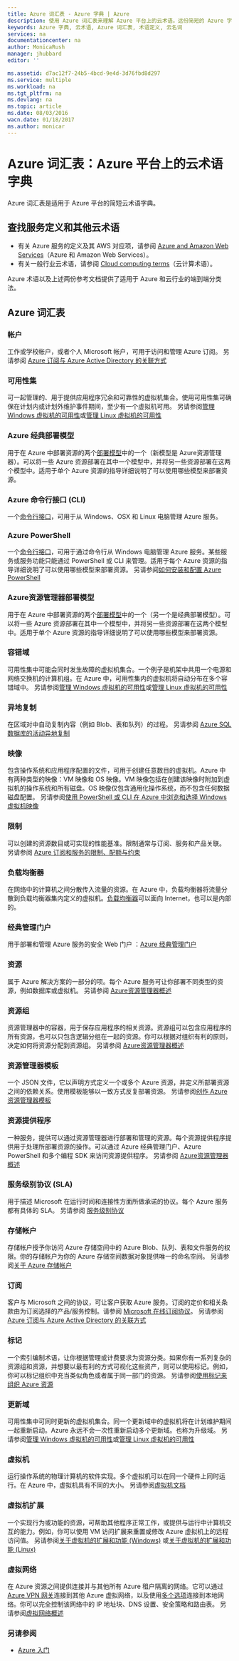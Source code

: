 ```yaml
---
title: Azure 词汇表 - Azure 字典 | Azure
description: 使用 Azure 词汇表来理解 Azure 平台上的云术语。这份简短的 Azure 字典提供 Azure 通用云术语的定义。
keywords: Azure 字典, 云术语, Azure 词汇表, 术语定义, 云名词
services: na
documentationcenter: na
author: MonicaRush
manager: jhubbard
editor: ''

ms.assetid: d7ac12f7-24b5-4bcd-9e4d-3d76fbd8d297
ms.service: multiple
ms.workload: na
ms.tgt_pltfrm: na
ms.devlang: na
ms.topic: article
ms.date: 08/03/2016
wacn.date: 01/18/2017
ms.author: monicar
---
```


# Azure 词汇表：Azure 平台上的云术语字典
Azure 词汇表是适用于 Azure 平台的简短云术语字典。

## 查找服务定义和其他云术语
- 有关 Azure 服务的定义及其 AWS 对应项，请参阅 [Azure and Amazon Web Services](https://azure.microsoft.com/campaigns/azure-vs-aws/mapping/)（Azure 和 Amazon Web Services）。
- 有关一般行业云术语，请参阅 [Cloud computing terms](https://azure.microsoft.com/overview/cloud-computing-dictionary/)（云计算术语）。

Azure 术语以及上述两份参考文档提供了适用于 Azure 和云行业的端到端分类法。

## Azure 词汇表
### <a name="account"></a>帐户
工作或学校帐户，或者个人 Microsoft 帐户，可用于访问和管理 Azure 订阅。
另请参阅 [Azure 订阅与 Azure Active Directory 的关联方式](./active-directory/active-directory-how-subscriptions-associated-directory.md)

### <a name="availability-set"></a>可用性集
可一起管理的、用于提供应用程序冗余和可靠性的虚拟机集合。使用可用性集可确保在计划内或计划外维护事件期间，至少有一个虚拟机可用。
另请参阅[管理 Windows 虚拟机的可用性](./virtual-machines/virtual-machines-windows-manage-availability.md?toc=%2fazure%2fvirtual-machines%2fwindows%2ftoc.json/)或[管理 Linux 虚拟机的可用性](./virtual-machines/virtual-machines-linux-manage-availability.md?toc=%2fazure%2fvirtual-machines%2flinux%2ftoc.json/)

### <a name="classic-model"></a>Azure 经典部署模型
用于在 Azure 中部署资源的两个[部署模型](./azure-resource-manager/resource-manager-deployment-model.md)中的一个（新模型是 Azure资源管理器）。可以将一些 Azure 资源部署在其中一个模型中，并将另一些资源部署在这两个模型中。适用于单个 Azure 资源的指导详细说明了可以使用哪些模型来部署资源。

### <a name="cli"></a>Azure 命令行接口 (CLI)
一个[命令行接口](./xplat-cli-install.md)，可用于从 Windows、OSX 和 Linux 电脑管理 Azure 服务。

### <a name="powershell"></a>Azure PowerShell
一个[命令行接口](./powershell-install-configure.md)，可用于通过命令行从 Windows 电脑管理 Azure 服务。某些服务或服务功能只能通过 PowerShell 或 CLI 来管理。适用于每个 Azure 资源的指导详细说明了可以使用哪些模型来部署资源。
另请参阅[如何安装和配置 Azure PowerShell](./powershell-install-configure.md)

### <a name="arm-model"></a>Azure资源管理器部署模型
用于在 Azure 中部署资源的两个[部署模型](./azure-resource-manager/resource-manager-deployment-model.md)中的一个（另一个是经典部署模型）。可以将一些 Azure 资源部署在其中一个模型中，并将另一些资源部署在这两个模型中。适用于单个 Azure 资源的指导详细说明了可以使用哪些模型来部署资源。

### <a name="fault-domain"></a>容错域
可用性集中可能会同时发生故障的虚拟机集合。一个例子是机架中共用一个电源和网络交换机的计算机组。在 Azure 中，可用性集内的虚拟机将自动分布在多个容错域中。
另请参阅[管理 Windows 虚拟机的可用性](./virtual-machines/virtual-machines-windows-manage-availability.md?toc=%2fazure%2fvirtual-machines%2fwindows%2ftoc.json/)或[管理 Linux 虚拟机的可用性](./virtual-machines/virtual-machines-linux-manage-availability.md?toc=%2fazure%2fvirtual-machines%2flinux%2ftoc.json/)

### <a name="geo-replication"></a>异地复制
在区域对中自动复制内容（例如 Blob、表和队列）的过程。
另请参阅 [Azure SQL 数据库的活动异地复制](./sql-database/sql-database-geo-replication-overview.md)

### <a name="image"></a>映像
包含操作系统和应用程序配置的文件，可用于创建任意数目的虚拟机。Azure 中有两种类型的映像：VM 映像和 OS 映像。VM 映像包括在创建该映像时附加到虚拟机的操作系统和所有磁盘。OS 映像仅包含通用化操作系统，而不包含任何数据磁盘配置。
另请参阅[使用 PowerShell 或 CLI 在 Azure 中浏览和选择 Windows 虚拟机映像](./virtual-machines/virtual-machines-windows-cli-ps-findimage.md?toc=%2fazure%2fvirtual-machines%2fwindows%2ftoc.json/)

### <a name="limits"></a>限制
可以创建的资源数目或可实现的性能基准。限制通常与订阅、服务和产品关联。
另请参阅 [Azure 订阅和服务的限制、配额与约束](./azure-subscription-service-limits.md)

### <a name="load-balancer"></a>负载均衡器
在网络中的计算机之间分散传入流量的资源。在 Azure 中，负载均衡器将流量分散到负载均衡器集内定义的虚拟机。[负载均衡器](./load-balancer/load-balancer-overview.md)可以面向 Internet，也可以是内部的。

### <a name="portal"></a>经典管理门户  
用于部署和管理 Azure 服务的安全 Web 门户 ：[Azure 经典管理门户](http://manage.windowsazure.cn/)

### <a name="resource"></a>资源
属于 Azure 解决方案的一部分的项。每个 Azure 服务可让你部署不同类型的资源，例如数据库或虚拟机。
另请参阅 [Azure资源管理器概述](./azure-resource-manager/resource-group-overview.md)

### <a name="resource-group"></a>资源组
资源管理器中的容器，用于保存应用程序的相关资源。资源组可以包含应用程序的所有资源，也可以只包含逻辑分组在一起的资源。你可以根据对组织有利的原则，决定如何将资源分配到资源组。
另请参阅 [Azure资源管理器概述](./azure-resource-manager/resource-group-overview.md)

### <a name="arm-template"></a>资源管理器模板
一个 JSON 文件，它以声明方式定义一个或多个 Azure 资源，并定义所部署资源之间的依赖关系。使用模板能够以一致方式反复部署资源。
另请参阅[创作 Azure 资源管理器模板](./azure-resource-manager/resource-group-authoring-templates.md)

### <a name="resource-provider"></a>资源提供程序
一种服务，提供可以通过资源管理器进行部署和管理的资源。每个资源提供程序提供用于处理所部署资源的操作。可以通过 Azure 经典管理门户、Azure PowerShell 和多个编程 SDK 来访问资源提供程序。
另请参阅 [Azure资源管理器概述](./azure-resource-manager/resource-group-overview.md)

### <a name="sla"></a>服务级别协议 (SLA)
用于描述 Microsoft 在运行时间和连接性方面所做承诺的协议。每个 Azure 服务都有具体的 SLA。
另请参阅 [服务级别协议](https://www.azure.cn/support/legal/sla/)

### <a name="storage-account"></a>存储帐户
存储帐户授予你访问 Azure 存储空间中的 Azure Blob、队列、表和文件服务的权限。你的存储帐户为你的 Azure 存储空间数据对象提供唯一的命名空间。
另请参阅[关于 Azure 存储帐户](./storage/storage-create-storage-account.md)

### <a name="subscription"></a>订阅
客户与 Microsoft 之间的协议，可让客户获取 Azure 服务。订阅的定价和相关条款由为订阅选择的产品/服务控制。请参阅 [Microsoft 在线订阅协议](https://www.azure.cn/support/legal/subscription-agreement/)。
另请参阅 [Azure 订阅与 Azure Active Directory 的关联方式](./active-directory/active-directory-how-subscriptions-associated-directory.md)

### <a name="tag"></a>标记
一个索引编制术语，让你根据管理或计费要求为资源分类。如果你有一系列复杂的资源组和资源，并想要以最有利的方式可视化这些资产，则可以使用标记。例如，你可以标记组织中充当类似角色或者属于同一部门的资源。
另请参阅[使用标记来组织 Azure 资源](./azure-resource-manager/resource-group-using-tags.md)

### <a name="update-domain"></a>更新域
可用性集中可同时更新的虚拟机集合。同一个更新域中的虚拟机将在计划维护期间一起重新启动。Azure 永远不会一次性重新启动多个更新域。也称为升级域。
另请参阅[管理 Windows 虚拟机的可用性](./virtual-machines/virtual-machines-windows-manage-availability.md?toc=%2fazure%2fvirtual-machines%2fwindows%2ftoc.json/)或[管理 Linux 虚拟机的可用性](./virtual-machines/virtual-machines-linux-manage-availability.md?toc=%2fazure%2fvirtual-machines%2flinux%2ftoc.json/)

### <a name="vm"></a>虚拟机
运行操作系统的物理计算机的软件实现。多个虚拟机可以在同一个硬件上同时运行。在 Azure 中，虚拟机具有不同的大小。
另请参阅[虚拟机文档](./virtual-machines/index.md)

### <a name="vm-extension"></a>虚拟机扩展
一个实现行为或功能的资源，可帮助其他程序正常工作，或提供与运行中计算机交互的能力。例如，你可以使用 VM 访问扩展来重置或修改 Azure 虚拟机上的远程访问值。
另请参阅[关于虚拟机的扩展和功能 (Windows)](./virtual-machines/virtual-machines-windows-extensions-features.md?toc=%2fazure%2fvirtual-machines%2fwindows%2ftoc.json/) 或[关于虚拟机的扩展和功能 (Linux)](./virtual-machines/virtual-machines-linux-extensions-features.md?toc=%2fazure%2fvirtual-machines%2flinux%2ftoc.json/)

### <a name="vnet"></a>虚拟网络
在 Azure 资源之间提供连接并与其他所有 Azure 租户隔离的网络。它可以通过 [Azure VPN 网关](./vpn-gateway/vpn-gateway-about-vpngateways.md)连接到其他 Azure 虚拟网络，以及使用[多个选项](./vpn-gateway/vpn-gateway-plan-design.md)连接到本地网络。你可以完全控制该网络中的 IP 地址块、DNS 设置、安全策略和路由表。
另请参阅[虚拟网络概述](./virtual-network/virtual-networks-overview.md)

### **另请参阅**
- [Azure 入门](https://www.azure.cn/pricing/1rmb-trial/)

<!---HONumber=Mooncake_0103_2017-->